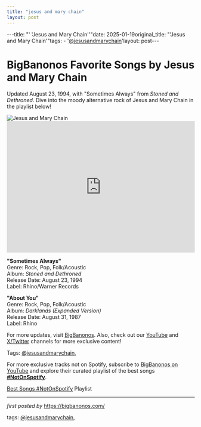 ```yaml
---
title: "jesus and mary chain"
layout: post
---
```

---title: "' 'Jesus and Mary Chain''"date: 2025-01-19original_title: "'Jesus and Mary Chain'"tags:  - '[@jesusandmarychain](/tags/jesusandmarychain/)'layout: post---<!-- Title of the Post --><h1 >BigBanonos Favorite Songs by Jesus and Mary Chain</h1> <!-- Introductory Text --><p >Updated August 23, 1994, with "Sometimes Always" from <em>Stoned and Dethroned</em>. Dive into the moody alternative rock of Jesus and Mary Chain in the playlist below!</p> <!-- Featured Image --><div > <img src="https://m.media-amazon.com/images/M/MV5BNjM4N2I2YjctNmFiOS00MmJkLTlmMjItZWMyMWEwNmZmNjAyXkEyXkFqcGc@._V1_.jpg" alt="Jesus and Mary Chain" /></div> <!-- Spotify Embed --><div > <iframe src="https://open.spotify.com/embed/playlist/0da7u4idpwBQGDHxzYMcCQ?utm_source=generator" width="100%" height="352" frameborder="0" allowfullscreen="" allow="autoplay; clipboard-write; encrypted-media; fullscreen; picture-in-picture" loading="lazy"></iframe></div> <!-- Song Information --><div > <p><strong>"Sometimes Always"</strong><br> Genre: Rock, Pop, Folk/Acoustic<br> Album: <em>Stoned and Dethroned</em><br> Release Date: August 23, 1994<br> Label: Rhino/Warner Records</p> <p><strong>"About You"</strong><br> Genre: Rock, Pop, Folk/Acoustic<br> Album: <em>Darklands (Expanded Version)</em><br> Release Date: August 31, 1987<br> Label: Rhino</p></div> <!-- Footer Links --><div > <p>For more updates, visit <a href="https://bigbanonos.com/" target="_blank">BigBanonos</a>. Also, check out our <a href="https://www.youtube.com/[@BigBanonos](/tags/BigBanonos/)" target="_blank">YouTube</a> and <a href="https://x.com/bigbanonos" target="_blank">X/Twitter</a> channels for more exclusive content!</p></div> <!-- Tags --><p >Tags: [@jesusandmarychain](/tags/jesusandmarychain/),</p><!--Subscribe and Playlist Links--><div>    <p>For more exclusive tracks not on Spotify, subscribe to <a href="https://www.youtube.com/[@BigBanonos](/tags/BigBanonos/)" target="_blank">BigBanonos on YouTube</a> and explore their curated playlist of the best songs <strong>[#NotOnSpotify](/tags/NotOnSpotify/)</strong>.</p>    <p><a href="https://www.youtube.com/playlist?list=PLtuNtuTatqI0kFahUCbtbfenC_ET5O_tr" target="_blank">Best Songs [#NotOnSpotify](/tags/NotOnSpotify/) Playlist<br /></a></p></div><hr /><p><em>first posted by</em> <a href="https://bigbanonos.com/" rel="noopener" target="_new">https://bigbanonos.com/</a></p><p>tags: [@jesusandmarychain](/tags/jesusandmarychain/),</p>